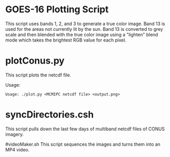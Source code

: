 GOES-16 Plotting Script
===

This script uses bands 1, 2, and 3 to generate a true color image. Band 13 is used for the areas not currently lit by the sun. Band 13 is converted to grey scale and then blended with the true color image using a "lighten" blend mode which takes the brightest RGB value for each pixel.


# plotConus.py
This script plots the netcdf file. 

Usage:
```
Usage: ./plot.py <MCMIPC netcdf file> <output.png>
```

# syncDirectories.csh
This script pulls down the last few days of multiband netcdf files of CONUS imagery.

#videoMaker.sh
This script sequences the images and turns them into an MP4 video.
